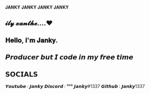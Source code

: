 𝐉𝐀𝐍𝐊𝐘 𝐉𝐀𝐍𝐊𝐘 𝐉𝐀𝐍𝐊𝐘 𝐉𝐀𝐍𝐊𝐘 

𝓲𝓵𝔂 𝔁𝓪𝓷𝓽𝓱𝓮....❤️
------------------------------------------                                           
𝐇𝐞𝐥𝐥𝐨, 𝐢'𝐦 𝐉𝐚𝐧𝐤𝐲.
------------------------------------------
𝙋𝙧𝙤𝙙𝙪𝙘𝙚𝙧 𝙗𝙪𝙩 𝙄 𝙘𝙤𝙙𝙚 𝙞𝙣 𝙢𝙮 𝙛𝙧𝙚𝙚 𝙩𝙞𝙢𝙚 
------------------------------------------
𝗦𝗢𝗖𝗜𝗔𝗟𝗦
------------------------------------------
𝙔𝙤𝙪𝙩𝙪𝙗𝙚 : 𝙅𝙖𝙣𝙠𝙮    𝘿𝙞𝙨𝙘𝙤𝙧𝙙 : ⁸⁰⁸ 𝙅𝙖𝙣𝙠𝙮#1337    𝙂𝙞𝙩𝙝𝙪𝙗 : 𝙅𝙖𝙣𝙠𝙮1337

